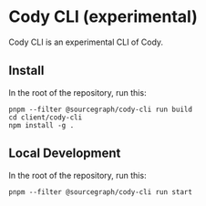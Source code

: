 # Cody CLI (experimental)

Cody CLI is an experimental CLI of Cody.

## Install

In the root of the repository, run this:

```
pnpm --filter @sourcegraph/cody-cli run build
cd client/cody-cli
npm install -g .
```

## Local Development

In the root of the repository, run this:

```
pnpm --filter @sourcegraph/cody-cli run start
```
